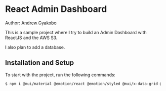 # React Admin Dashboard

Author: [Andrew Gyakobo](https://github.com/Gyakobo)

This is a sample project where I try to build an Admin Dashboard with ReactJS and the AWS S3. 

I also plan to add a database.

## Installation and Setup

To start with the project, run the following commands:

```bash
$ npm i @mui/material @emotion/react @emotion/styled @mui/x-data-grid @mui/icons-material react-router-dom@6 react-pro-sidebar formik yup @fullcalendar/core @fullcalendar/daygrid @fullcalendar/timegrid @fullcalendar/list @nivo/core @nivo/pie @nivo/line @nivo/bar @nivo/geo
```

